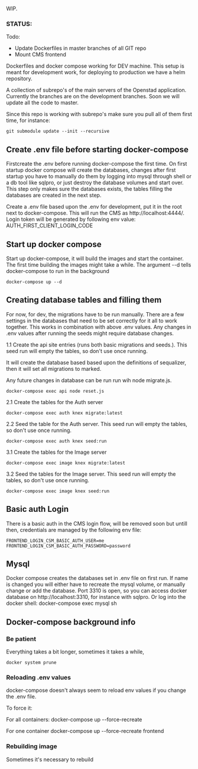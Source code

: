 WIP.

### STATUS:
Todo:
- Update Dockerfiles in master branches of all GIT repo
- Mount CMS frontend

Dockerfiles and docker compose working for DEV machine. This setup is meant for development work, for deploying to production we have a helm repository.


A collection of subrepo's of the main servers of the Openstad application.
Currently the branches are on the development branches.
Soon we will update all the code to master.

Since this repo is working with subrepo's make sure you pull all of them first time, for instance:

```
git submodule update --init --recursive
```

## Create .env file before starting docker-compose
Firstcreate the .env before running docker-compose the first time. On first startup docker compose will create the databases, changes after first startup  you have to manually do them by logging into mysql through shell or a db tool like sqlpro, or just destroy the database volumes and start over. This step only makes sure the databases exists, the tables filling the databases are created in the next step.

Create a .env file based upon the .env for development, put it in the root next to docker-compose. This will run the CMS as http://localhost:4444/. Login token will be generated by following env value: AUTH_FIRST_CLIENT_LOGIN_CODE



## Start up docker compose
Start up docker-compose, it will build the images and start the container.
The first time building the images might take a while.
The argument --d tells docker-compose to run in the background

```
docker-compose up --d
```

## Creating database tables and filling them
For now, for dev, the migrations have to be run manually.
There are a few settings in the databases that need to be set correctly for it all
to work together. This works in combination with above .env values.
Any changes in .env values after running the seeds might require database changes.


1.1 Create the api site entries (runs both basic migrations and seeds.). This seed run will empty the tables, so don't use once running.

It will create the database based based upon the definitions of sequalizer, then it will set all migrations to marked.

Any future changes in database can be run run wih node migrate.js.
```
docker-compose exec api node reset.js
```

2.1 Create the tables for the Auth server
```
docker-compose exec auth knex migrate:latest
```

2.2 Seed the table for the Auth server. This seed run will empty the tables, so don't use once running.
```
docker-compose exec auth knex seed:run
```

3.1 Create the tables for the Image server
```
docker-compose exec image knex migrate:latest
```

3.2 Seed the tables for the Image server. This seed run will empty the tables, so don't use once running.
```
docker-compose exec image knex seed:run
```

## Basic auth Login

There is a basic auth in the CMS login flow, will be removed soon but untill then, credentials are managed by the following env file:

```
FRONTEND_LOGIN_CSM_BASIC_AUTH_USER=me
FRONTEND_LOGIN_CSM_BASIC_AUTH_PASSWORD=password
```

## Mysql
Docker compose creates the databases set in .env file on first run.
If name is changed you will either have to recreate the mysql volume, or manually change or add the database.
Port 3310 is open, so you can access docker database on http://localhost:3310, for instance with sqlpro.
Or log into the docker shell: docker-compose exec mysql sh

## Docker-compose background info

### Be patient
Everything takes a bit longer, sometimes it takes a while,

```
docker system prune
```

### Reloading .env values
docker-compose doesn't always seem to reload env values if you change the .env file.

To force it:

For all containers:
docker-compose up --force-recreate

For one container
docker-compose up --force-recreate frontend


### Rebuilding image
Sometimes it's necessary to rebuild
